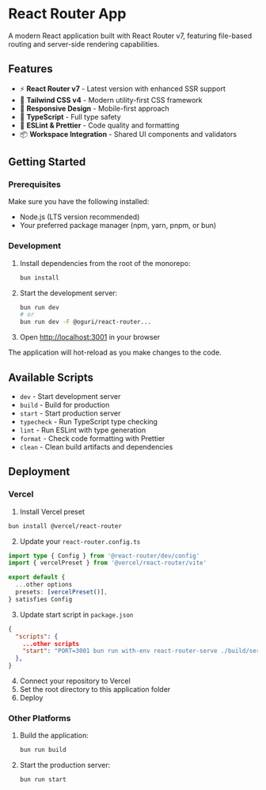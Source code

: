 # React Router App

A modern React application built with React Router v7, featuring file-based routing and server-side rendering capabilities.

## Features

- ⚡ **React Router v7** - Latest version with enhanced SSR support
- 🎨 **Tailwind CSS v4** - Modern utility-first CSS framework
- 📱 **Responsive Design** - Mobile-first approach
- 🔧 **TypeScript** - Full type safety
- 🎯 **ESLint & Prettier** - Code quality and formatting
- 📦 **Workspace Integration** - Shared UI components and validators

## Getting Started

### Prerequisites

Make sure you have the following installed:

- Node.js (LTS version recommended)
- Your preferred package manager (npm, yarn, pnpm, or bun)

### Development

1. Install dependencies from the root of the monorepo:

   ```bash
   bun install
   ```

2. Start the development server:

   ```bash
   bun run dev
   # or
   bun run dev -F @oguri/react-router...
   ```

3. Open [http://localhost:3001](http://localhost:3001) in your browser

The application will hot-reload as you make changes to the code.

## Available Scripts

- `dev` - Start development server
- `build` - Build for production
- `start` - Start production server
- `typecheck` - Run TypeScript type checking
- `lint` - Run ESLint with type generation
- `format` - Check code formatting with Prettier
- `clean` - Clean build artifacts and dependencies

## Deployment

### Vercel

1. Install Vercel preset

```bash
bun install @vercel/react-router
```

2. Update your `react-router.config.ts`

```ts
import type { Config } from '@react-router/dev/config'
import { vercelPreset } from '@vercel/react-router/vite'

export default {
  ...other options
  presets: [vercelPreset()],
} satisfies Config
```

3. Update start script in `package.json`

```json
{
  "scripts": {
    ...other scripts
    "start": "PORT=3001 bun run with-env react-router-serve ./build/server/nodejs_*/index.js",
  },
}
```

4. Connect your repository to Vercel
5. Set the root directory to this application folder
6. Deploy

### Other Platforms

1. Build the application:

   ```bash
   bun run build
   ```

2. Start the production server:

   ```bash
   bun run start
   ```
